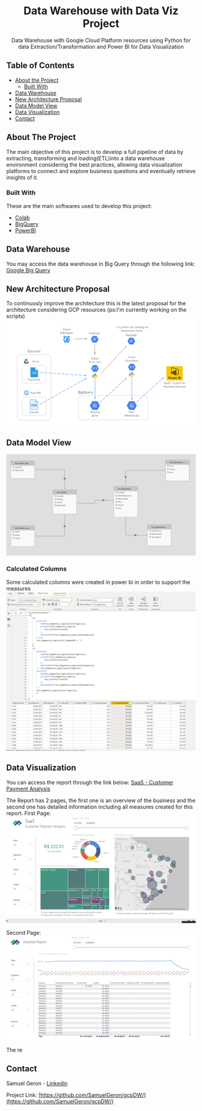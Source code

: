 <!-- PROJECT LOGO -->
<br />
<p align="center">

  <h1 align="center">Data Warehouse with Data Viz Project</h1>

  <p align="center">
    Data Warehouse with Google Cloud Platform resources using Python for data Extraction/Transformation and Power BI for Data Visualization
  </p>
</p>

<!-- TABLE OF CONTENTS -->
## Table of Contents

* [About the Project](#about-the-project)
  * [Built With](#built-with)
* [Data Warehouse](#data-warehouse)
* [New Architecture Proposal](#new-architecture-proposal)
* [Data Model View](#data-model-view)
* [Data Visualization](#data-visualization)
* [Contact](#contact)


<!-- ABOUT THE PROJECT -->
## About The Project

The main objective of this project is to develop a full pipeline of data by extracting, transforming and loading(ETL)into a data warehouse environment considering the best practices, allowing data visualization platforms to connect and explore business questions and eventually retrieve insights of it.

### Built With
These are the main softwares used to develop this project:
* [Colab](https://colab.research.google.com/)
* [BigQuery](https://cloud.google.com/bigquery)
* [PowerBI](https://powerbi.microsoft.com/en-us/)


## Data Warehouse
You may access the data warehouse in Big Query through the following link:
[Google Big Query](https://console.cloud.google.com/bigquery?project=animated-falcon-292800)

## New Architecture Proposal
To continuosly improve the architecture this is the latest proposal for the architecture considering GCP resources (ps:I'm currently working on the scripts)
![alt text](https://github.com/SamuelGeron/gcpDW/blob/main/img/New%20DW%20-%20Architecture%20Proposal.png?raw=true)

## Data Model View
![alt text](https://github.com/SamuelGeron/gcpDW/blob/main/img/DW%20-%20Data%20Model.PNG?raw=true)

### Calculated Columns
Some calculated columns were created in power bi in order to support the measures
![alt text](https://github.com/SamuelGeron/gcpDW/blob/main/img/CalculatedColums.PNG?raw=true)

## Data Visualization
You can access the report through the link below:
[SaaS - Customer Payment Analysis](https://app.powerbi.com/view?r=eyJrIjoiNjMwM2JlYjktZmEyMC00NjZkLTkyMjQtYjFmY2VlOTRlNDI5IiwidCI6ImU1OTFmYzZlLWM0NWMtNDhjNS1hNDAzLTVlYTU5MjNlM2E1NCIsImMiOjR9)

The Report has 2 pages, the first one is an overview of the business and the second one has detailed information including all measures created for this report.
First Page:
![Preview](https://github.com/SamuelGeron/gcpDW/blob/main/img/Data%20Visualization.PNG?raw=true)

Second Page:
![Preview](https://github.com/SamuelGeron/gcpDW/blob/main/img/Report%20-%20All%20Measures.PNG?raw=true)

The re

<!-- CONTACT -->
## Contact

Samuel Geron - [Linkedin](https://bit.ly/SamuelGeronLinkedIn)

Project Link: [https://github.com/SamuelGeron/gcpDW/](https://github.com/SamuelGeron/gcpDW/)
